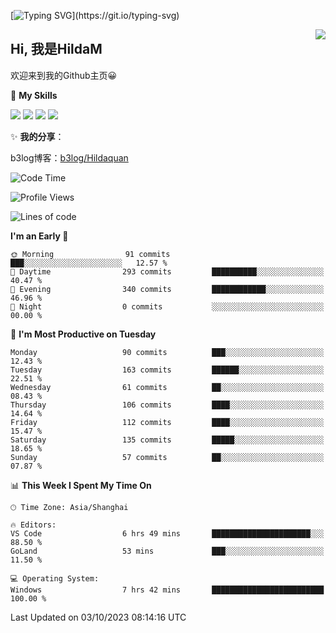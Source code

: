 [![Typing SVG](https://readme-typing-svg.herokuapp.com?size=50&duration=5000&color=8C43EA&vCenter=true&width=2000&height=70&lines=开拓视野,+冲破艰险,+洞悉所有,+贴近生活,+寻找真爱,+感受彼此;这就是人生的目的.)](https://git.io/typing-svg)

<a href="#">
  <img align="right" src="https://github-readme-stats.vercel.app/api?username=HildaM&count_private=true&show_icons=true&bg_color=15,f2f7fd,E0EAFC" />
</a>

## Hi, 我是HildaM

欢迎来到我的Github主页😀

🌟 **My Skills**  

![](https://img.shields.io/badge/-Python-3776AB?style=flat-square&logo=Python&logoColor=fff)
![](https://img.shields.io/badge/-Java-F7DF1E?style=flat-square&logo=Java&logoColor=fff)
![](https://img.shields.io/badge/-Linux-000000?style=flat-square&logo=Linux&logoColor=fff)
![](https://img.shields.io/badge/-Golang-000000?style=flat-square&logo=Golang&logoColor=fff)


✨ **我的分享**：

b3log博客：[b3log/Hildaquan](https://ld246.com/member/Hildaquan/articles)




<!--START_SECTION:waka-->
![Code Time](http://img.shields.io/badge/Code%20Time-112%20hrs%2058%20mins-blue)

![Profile Views](http://img.shields.io/badge/Profile%20Views-0-blue)

![Lines of code](https://img.shields.io/badge/From%20Hello%20World%20I%27ve%20Written-753.4%20thousand%20lines%20of%20code-blue)

**I'm an Early 🐤** 

```text
🌞 Morning                91 commits          ███░░░░░░░░░░░░░░░░░░░░░░   12.57 % 
🌆 Daytime                293 commits         ██████████░░░░░░░░░░░░░░░   40.47 % 
🌃 Evening                340 commits         ████████████░░░░░░░░░░░░░   46.96 % 
🌙 Night                  0 commits           ░░░░░░░░░░░░░░░░░░░░░░░░░   00.00 % 
```
📅 **I'm Most Productive on Tuesday** 

```text
Monday                   90 commits          ███░░░░░░░░░░░░░░░░░░░░░░   12.43 % 
Tuesday                  163 commits         ██████░░░░░░░░░░░░░░░░░░░   22.51 % 
Wednesday                61 commits          ██░░░░░░░░░░░░░░░░░░░░░░░   08.43 % 
Thursday                 106 commits         ████░░░░░░░░░░░░░░░░░░░░░   14.64 % 
Friday                   112 commits         ████░░░░░░░░░░░░░░░░░░░░░   15.47 % 
Saturday                 135 commits         █████░░░░░░░░░░░░░░░░░░░░   18.65 % 
Sunday                   57 commits          ██░░░░░░░░░░░░░░░░░░░░░░░   07.87 % 
```


📊 **This Week I Spent My Time On** 

```text
🕑︎ Time Zone: Asia/Shanghai

🔥 Editors: 
VS Code                  6 hrs 49 mins       ██████████████████████░░░   88.50 % 
GoLand                   53 mins             ███░░░░░░░░░░░░░░░░░░░░░░   11.50 % 

💻 Operating System: 
Windows                  7 hrs 42 mins       █████████████████████████   100.00 % 
```


 Last Updated on 03/10/2023 08:14:16 UTC
<!--END_SECTION:waka-->
